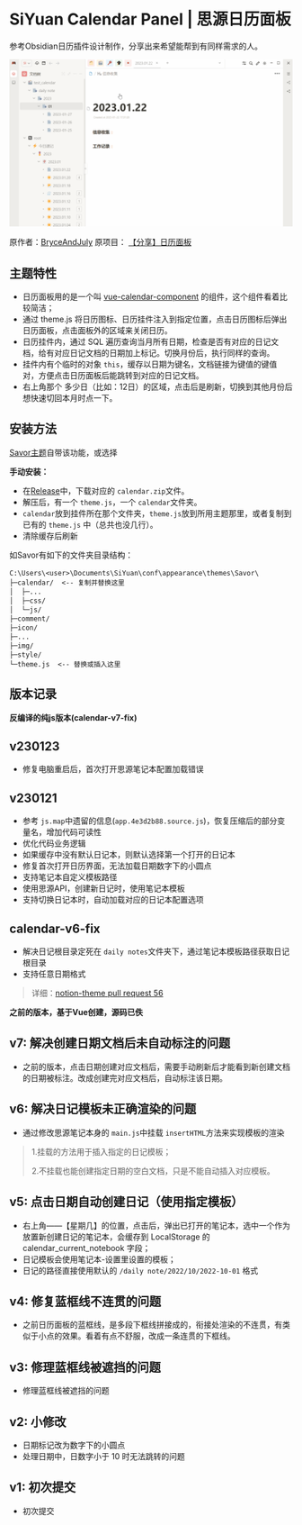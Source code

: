 # SiYuan Calendar Panel | 思源日历面板

参考Obsidian日历插件设计制作，分享出来希望能帮到有同样需求的人。

![preview.png](preview.gif)

原作者：[BryceAndJuly](https://ld246.com/member/BryceAndJuly)
原项目： [【分享】日历面板](https://ld246.com/article/1662969146166)

## 主题特性

* 日历面板用的是一个叫 [vue-calendar-component](https://ld246.com/forward?goto=https%3A%2F%2Fgithub.com%2FzwhGithub%2Fvue-calendar) 的组件，这个组件看着比较简洁；
* 通过 theme.js 将日历图标、日历挂件注入到指定位置，点击日历图标后弹出日历面板，点击面板外的区域来关闭日历。
* 日历挂件内，通过 SQL 遍历查询当月所有日期，检查是否有对应的日记文档，给有对应日记文档的日期加上标记。切换月份后，执行同样的查询。
* 挂件内有个临时的对象 `this`，缓存以日期为键名，文档链接为键值的键值对，方便点击日历面板后能跳转到对应的日记文档。
* 右上角那个 多少日（比如：12日）的区域，点击后是刷新，切换到其他月份后想快速切回本月时点一下。

## 安装方法

[Savor主题](https://github.com/royc01/notion-theme)自带该功能，或选择

**手动安装：**

* 在[Release](https://github.com/HowcanoeWang/calendar/releases)中，下载对应的 `calendar.zip`文件。
* 解压后，有一个 `theme.js`，一个 `calendar`文件夹。
* `calendar`放到挂件所在那个文件夹，`theme.js`放到所用主题那里，或者复制到已有的 `theme.js` 中（总共也没几行）。
* 清除缓存后刷新

如Savor有如下的文件夹目录结构：

```text
C:\Users\<user>\Documents\SiYuan\conf\appearance\themes\Savor\
├─calendar/  <-- 复制并替换这里
│  ├─...
│  ├─css/
│  └─js/
├─comment/
├─icon/
├─...
├─img/
├─style/
└─theme.js  <-- 替换或插入这里
```

## 版本记录

**反编译的纯js版本(calendar-v7-fix)**

## v230123

* 修复电脑重启后，首次打开思源笔记本配置加载错误

## v230121

* 参考 `js.map`中遗留的信息(`app.4e3d2b88.source.js`)，恢复压缩后的部分变量名，增加代码可读性
* 优化代码业务逻辑
* 如果缓存中没有默认日记本，则默认选择第一个打开的日记本
* 修复首次打开日历界面，无法加载日期数字下的小圆点
* 支持笔记本自定义模板路径
* 使用思源API，创建新日记时，使用笔记本模板
* 支持切换日记本时，自动加载对应的日记本配置选项

## calendar-v6-fix

* 解决日记根目录定死在 `daily notes`文件夹下，通过笔记本模板路径获取日记根目录
* 支持任意日期格式

> 详细：[notion-theme pull request 56](https://github.com/royc01/notion-theme/pull/56)

**之前的版本，基于Vue创建，源码已佚**

## v7: 解决创建日期文档后未自动标注的问题

* 之前的版本，点击日期创建对应文档后，需要手动刷新后才能看到新创建文档的日期被标注。改成创建完对应文档后，自动标注该日期。

## v6: 解决日记模板未正确渲染的问题

* 通过修改思源笔记本身的 `main.js`中挂载 `insertHTML`方法来实现模板的渲染

> 1.挂载的方法用于插入指定的日记模板；
>
> 2.不挂载也能创建指定日期的空白文档，只是不能自动插入对应模板。

## v5: 点击日期自动创建日记（使用指定模板）

* 右上角——【星期几】的位置，点击后，弹出已打开的笔记本，选中一个作为放置新创建日记的笔记本，会缓存到 LocalStorage 的 calendar_current_notebook 字段；
* 日记模板会使用笔记本-设置里设置的模板；
* 日记的路径直接使用默认的 `/daily note/2022/10/2022-10-01` 格式

## v4: 修复蓝框线不连贯的问题

* 之前日历面板的蓝框线，是多段下框线拼接成的，衔接处渲染的不连贯，有类似于小点的效果。看着有点不舒服，改成一条连贯的下框线。

## v3: 修理蓝框线被遮挡的问题

* 修理蓝框线被遮挡的问题

## v2: 小修改

* 日期标记改为数字下的小圆点
* 处理日期中，日数字小于 10 时无法跳转的问题

## v1: 初次提交

* 初次提交
